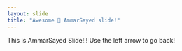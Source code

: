 ```yaml
---
layout: slide
title: "Awesome 🤗 AmmarSayed slide!"
---
```


This is AmmarSayed Slide!!!
Use the left arrow to go back!
